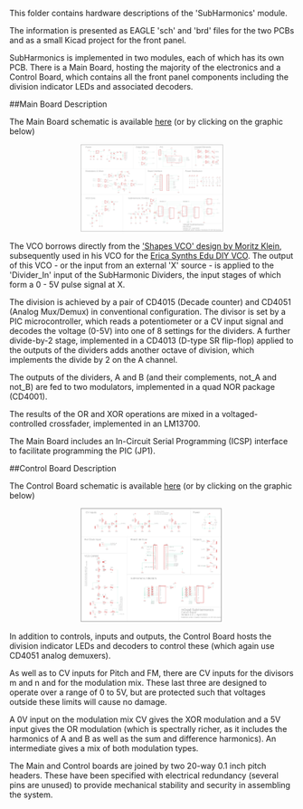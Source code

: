 This folder contains hardware descriptions of the 'SubHarmonics' module.

The information is presented as EAGLE 'sch' and 'brd' files for the two PCBs and as a small Kicad project for the front panel.

SubHarmonics is implemented in two modules, each of which has its own PCB. There is a Main Board, hosting the majority of the electronics and
a Control Board, which contains all the front panel components including the division indicator LEDs and associated decoders.

##Main Board Description

The Main Board schematic is available [here](https://github.com/m0xpd/SubHarmonics/blob/main/Hardware/Main%20Board%20Schematic.png) (or by clicking on the graphic below)

<p align='center' width=100%>

<img width=50%, src="https://github.com/m0xpd/SubHarmonics/blob/main/Hardware/Main%20Board%20Schematic.png">
</p>

The VCO borrows directly from the ['Shapes VCO' design by Moritz Klein](https://www.youtube.com/watch?v=QBatvo8bCa4), subsequently used in his VCO for the [Erica Synths Edu DIY VCO](https://www.ericasynths.lv/shop/diy-kits-1/edu-diy-vco/). The output of this VCO - or the input from an external 'X' source - is 
applied to the 'Divider_In' input of the SubHarmonic Dividers, the input stages of which form a 0 - 5V pulse signal at X. 

The division is achieved by a pair of CD4015 (Decade counter) and CD4051 (Analog Mux/Demux) in conventional configuration. The divisor is set by 
a PIC microcontroller, which reads a potentiometer or a CV input signal and decodes the voltage (0-5V) into one of 8 settings for the dividers.
A further divide-by-2 stage, implemented in a CD4013 (D-type SR flip-flop) applied to the outputs of the dividers adds another octave of division, 
which implements the divide by 2 on the A channel.

The outputs of the dividers, A and B (and their complements, not_A and not_B) are fed to two modulators, implemented in a quad NOR package (CD4001).

The results of the OR and XOR operations are mixed in a voltaged-controlled crossfader, implemented in an LM13700.

The Main Board includes an In-Circuit Serial Programming (ICSP) interface to facilitate programming the PIC (JP1).

##Control Board Description

The Control Board schematic is available [here](https://github.com/m0xpd/SubHarmonics/blob/main/Hardware/Control%20Board%20Schematic.png) (or by clicking on the graphic below)
<p align='center' width=100%>

<img width=50%, src="https://github.com/m0xpd/SubHarmonics/blob/main/Hardware/Control%20Board%20Schematic.png">
</p>

In addition to controls, inputs and outputs, the Control Board hosts the division indicator LEDs and decoders to control these (which again use 
CD4051 analog demuxers).

As well as to CV inputs for Pitch and FM, there are CV inputs for the divisors m and n and for the modulation mix. These last three are designed 
to operate over a range of 0 to 5V, but are protected such that voltages outside these limits will cause no damage.

A 0V input on the modulation mix CV gives the XOR modulation and a 5V input gives the OR modulation (which is spectrally richer, as it includes the
harmonics of A and B as well as the sum and difference harmonics). An intermediate gives a mix of both modulation types.

The Main and Control boards are joined by two 20-way 0.1 inch pitch headers. These have been specified with electrical redundancy (several pins are 
unused) to provide mechanical stability and security in assembling the system.



